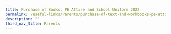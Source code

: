 ```yaml
---
title: Purchase of Books, PE Attire and School Uniform 2022
permalink: /useful-links/Parents/purchase-of-text-and-workbooks-pe-attire-and-school-uniform-2022/
description: ""
third_nav_title: Parents
---
```

